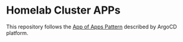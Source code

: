 # Homelab Cluster APPs

This repository follows the [App of Apps Pattern](https://argo-cd.readthedocs.io/en/stable/operator-manual/cluster-bootstrapping/) described by ArgoCD platform.
